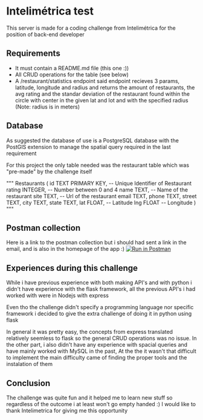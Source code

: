 # Intelimétrica test

This server is made for a coding challenge from Intelimétrica for the position of back-end developer

## Requirements

- It must contain a README.md file (this one :))
- All CRUD operations for the table (see below)
- A /restaurant/statistics endpoint
  said endpoint recieves 3 params, latitude, longitude and radius and returns the amount of restaurants, the avg rating and the standar deviation of the restaurant found within the circle with center in the given lat and lot and with the specified radius (Note: radius is in meters)

## Database
As suggested the database of use is a PostgreSQL database with the PostGIS extension to manage the spatial query required in the last requirement

For this project the only table needed was the restaurant table which was "pre-made" by the challenge itself

"""
Restaurants (
  id TEXT PRIMARY KEY, -- Unique Identifier of Restaurant
  rating INTEGER, -- Number between 0 and 4
  name TEXT, -- Name of the restaurant
  site TEXT, -- Url of the restaurant
  email TEXT,
  phone TEXT,
  street TEXT,
  city TEXT,
  state TEXT,
  lat FLOAT, -- Latitude
  lng FLOAT -- Longitude
)
"""

## Postman collection
Here is a link to the postman collection but i should had sent a link in the email, and is also in the homepage of the app :)
[![Run in Postman](https://run.pstmn.io/button.svg)](https://god.gw.postman.com/run-collection/16648806-2ecdc7e3-c209-4a04-8e51-dba13c107294?action=collection%2Ffork&collection-url=entityId%3D16648806-2ecdc7e3-c209-4a04-8e51-dba13c107294%26entityType%3Dcollection%26workspaceId%3D50b20b5a-0b5c-4fba-bcdc-a60ff9dda517)

## Experiences during this challenge
While i have previous experience with both making API's and with python i didn't have experience with the flask framework, all the previous API's i had worked with were in Nodejs with express

Even tho the challenge didn't specify a programming language nor specific framework i decided to give the extra challenge of doing it in python using flask

In general it was pretty easy, the concepts from express translated relatively seemless to flask so the general CRUD operations was no issue. In the other part, i also didn't have any experience with spacial queries and have mainly worked with MySQL in the past, At the the it wasn't that difficult to implement the main difficulty came of finding the proper tools and the instalation of them

## Conclusion
The challenge was quite fun and it helped me to learn new stuff so regardless of the outcome i at least won't go empty handed :)
I would like to thank Intelimetrica for giving me this opportunity